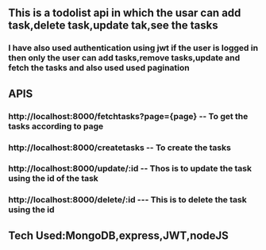 ## This is a todolist api in which the usar can add task,delete task,update tak,see the tasks

### I have also used authentication using jwt if the user is logged in then only the user can add tasks,remove tasks,update and fetch the tasks and also used used pagination 

## APIS

### http://localhost:8000/fetchtasks?page={page}  --  To get the tasks according to page
### http://localhost:8000/createtasks --  To create the tasks
### http://localhost:8000/update/:id  -- Thos is to update the task using the id of the task
### http://localhost:8000/delete/:id  --- This is to delete the task using the id

## Tech Used:MongoDB,express,JWT,nodeJS
